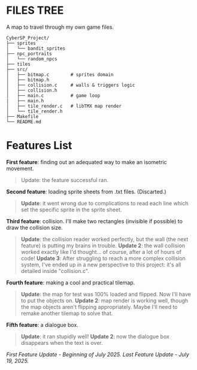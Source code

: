 # FILES TREE

A map to travel through my own game files.

```
CyberSP_Project/
├── sprites
│   └── bandit_sprites
├── npc_portraits
│   └── random_npcs
├── tiles
├── src/
│   ├── bitmap.c        # sprites domain
│   ├── bitmap.h
│   ├── collision.c     # walls & triggers logic
│   ├── collision.h
│   ├── main.c          # game loop
|   ├── main.h
│   ├── tile_render.c   # libTMX map render
│   └── tile_render.h
├── Makefile
└── README.md
```
# Features List
**First feature**: finding out an adequated way to make an isometric movement.
> Update: the feature successful ran.

**Second feature**: loading sprite sheets from .txt files. (Discarted.)
> **Update**: it went wrong due to complications to read each line which set the specific sprite in the sprite sheet.

**Third feature**: collision. I'll make two rectangles (invisible if possible) to draw the collision size.
> **Update**: the collision reader worked perfectly, but the wall (the next feature) is putting my brains in trouble.
> **Update 2**: the wall collision worked exactly like I'd thought... of course, after a lot of hours of code!
> **Update 3**: After struggling to reach a more complex collision system, I've ended up in a new perspective to this project: it's all detailed inside "collision.c".

**Fourth feature**: making a cool and practical tilemap.
> **Update**: the map for test was 100% loaded and flipped. Now I'll have to put the objects on.
> **Update 2**: map render is working well, though the map objects aren't flipping appropriately. Maybe I'll need to remake another tilemap to solve that.

**Fifth feature**: a dialogue box.
> **Update**: it ran stupidly well!
> **Update 2**: now the dialogue box disappears when the text is over.

_First Feature Update - Beginning of July 2025._
_Last Feature Update - July 19, 2025._
